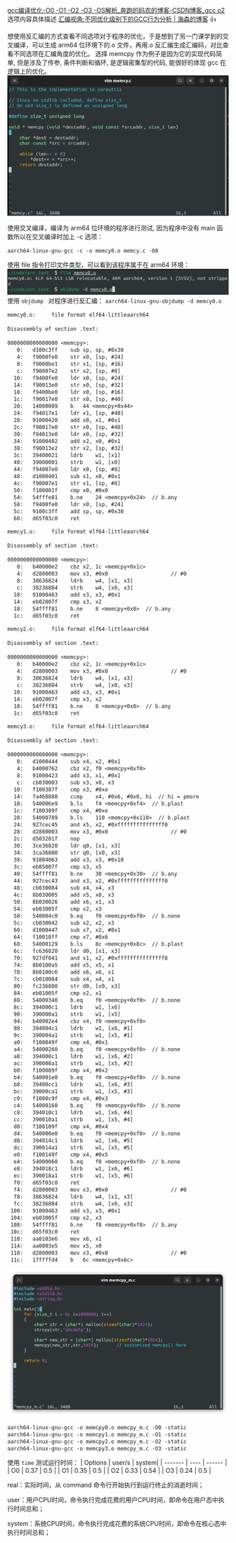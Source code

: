 [gcc编译优化-O0 -O1 -O2 -O3 -OS解析_奔跑的码农的博客-CSDN博客_gcc o2](https://blog.csdn.net/wuxing26jiayou/article/details/96132721) 选项内容具体描述
[汇编视角:不同优化级别下的GCC行为分析 | 海森的博客](https://hisenz.com/post/%E6%B1%87%E7%BC%96%E8%A7%86%E8%A7%92-%E4%B8%8D%E5%90%8C%E4%BC%98%E5%8C%96%E7%BA%A7%E5%88%AB%E4%B8%8B%E7%9A%84GCC%E8%A1%8C%E4%B8%BA%E5%88%86%E6%9E%90/) 👍

想使用反汇编的方式查看不同选项对于程序的优化，于是想到了另一门课学到的交叉编译，可以生成 arm64 位环境下的.o 文件，再用.o 反汇编生成汇编码，对比查看不同选项在汇编角度的优化。
选择 memcpy 作为例子是因为它的实现代码简单, 但是涉及了传参, 条件判断和循环, 是逻辑密集型的代码, 能很好的体现 gcc 在逻辑上的优化。
![500](https://raw.githubusercontent.com/acdefg/cdn/main/obsidian/202211171818644.png)

使用交叉编译，编译为 arm64 位环境的程序进行测试, 因为程序中没有 main 函数所以在交叉编译时加上 -c 选项：
```shell
aarch64-linux-gnu-gcc -c -o memcy0.o memcy.c -O0
```
使用 file 指令打印文件类型，可以看到该程序属于在 arm64 环境：
![](https://raw.githubusercontent.com/acdefg/cdn/main/obsidian/202211171841155.png)
使用 `objdump ` 对程序进行反汇编：
`aarch64-linux-gnu-objdump -d memcy0.o `

```shell
memcy0.o:     file format elf64-littleaarch64

Disassembly of section .text:

0000000000000000 <memcpy>:
   0:	d100c3ff 	sub	sp, sp, #0x30
   4:	f9000fe0 	str	x0, [sp, #24]
   8:	f9000be1 	str	x1, [sp, #16]
   c:	f90007e2 	str	x2, [sp, #8]
  10:	f9400fe0 	ldr	x0, [sp, #24]
  14:	f90013e0 	str	x0, [sp, #32]
  18:	f9400be0 	ldr	x0, [sp, #16]
  1c:	f90017e0 	str	x0, [sp, #40]
  20:	14000009 	b	44 <memcpy+0x44>
  24:	f94017e1 	ldr	x1, [sp, #40]
  28:	91000420 	add	x0, x1, #0x1
  2c:	f90017e0 	str	x0, [sp, #40]
  30:	f94013e0 	ldr	x0, [sp, #32]
  34:	91000402 	add	x2, x0, #0x1
  38:	f90013e2 	str	x2, [sp, #32]
  3c:	39400021 	ldrb	w1, [x1]
  40:	39000001 	strb	w1, [x0]
  44:	f94007e0 	ldr	x0, [sp, #8]
  48:	d1000401 	sub	x1, x0, #0x1
  4c:	f90007e1 	str	x1, [sp, #8]
  50:	f100001f 	cmp	x0, #0x0
  54:	54fffe81 	b.ne	24 <memcpy+0x24>  // b.any
  58:	f9400fe0 	ldr	x0, [sp, #24]
  5c:	9100c3ff 	add	sp, sp, #0x30
  60:	d65f03c0 	ret
```

```shell
memcy1.o:     file format elf64-littleaarch64

Disassembly of section .text:

0000000000000000 <memcpy>:
   0:	b40000e2 	cbz	x2, 1c <memcpy+0x1c>
   4:	d2800003 	mov	x3, #0x0                   	// #0
   8:	38636824 	ldrb	w4, [x1, x3]
   c:	38236804 	strb	w4, [x0, x3]
  10:	91000463 	add	x3, x3, #0x1
  14:	eb02007f 	cmp	x3, x2
  18:	54ffff81 	b.ne	8 <memcpy+0x8>  // b.any
  1c:	d65f03c0 	ret
```

```shell
memcy2.o:     file format elf64-littleaarch64

Disassembly of section .text:

0000000000000000 <memcpy>:
   0:	b40000e2 	cbz	x2, 1c <memcpy+0x1c>
   4:	d2800003 	mov	x3, #0x0                   	// #0
   8:	38636824 	ldrb	w4, [x1, x3]
   c:	38236804 	strb	w4, [x0, x3]
  10:	91000463 	add	x3, x3, #0x1
  14:	eb02007f 	cmp	x3, x2
  18:	54ffff81 	b.ne	8 <memcpy+0x8>  // b.any
  1c:	d65f03c0 	ret

```

```shell
memcy3.o:     file format elf64-littleaarch64

Disassembly of section .text:

0000000000000000 <memcpy>:
   0:	d1000444 	sub	x4, x2, #0x1
   4:	b4000762 	cbz	x2, f0 <memcpy+0xf0>
   8:	91000423 	add	x3, x1, #0x1
   c:	cb030003 	sub	x3, x0, x3
  10:	f100387f 	cmp	x3, #0xe
  14:	fa468880 	ccmp	x4, #0x6, #0x0, hi  // hi = pmore
  18:	540006e9 	b.ls	f4 <memcpy+0xf4>  // b.plast
  1c:	f100389f 	cmp	x4, #0xe
  20:	54000789 	b.ls	110 <memcpy+0x110>  // b.plast
  24:	927cec45 	and	x5, x2, #0xfffffffffffffff0
  28:	d2800003 	mov	x3, #0x0                   	// #0
  2c:	d503201f 	nop
  30:	3ce36820 	ldr	q0, [x1, x3]
  34:	3ca36800 	str	q0, [x0, x3]
  38:	91004063 	add	x3, x3, #0x10
  3c:	eb05007f 	cmp	x3, x5
  40:	54ffff81 	b.ne	30 <memcpy+0x30>  // b.any
  44:	927cec43 	and	x3, x2, #0xfffffffffffffff0
  48:	cb030084 	sub	x4, x4, x3
  4c:	8b030005 	add	x5, x0, x3
  50:	8b030026 	add	x6, x1, x3
  54:	eb03005f 	cmp	x2, x3
  58:	540004c0 	b.eq	f0 <memcpy+0xf0>  // b.none
  5c:	cb030042 	sub	x2, x2, x3
  60:	d1000447 	sub	x7, x2, #0x1
  64:	f10018ff 	cmp	x7, #0x6
  68:	54000129 	b.ls	8c <memcpy+0x8c>  // b.plast
  6c:	fc636820 	ldr	d0, [x1, x3]
  70:	927df041 	and	x1, x2, #0xfffffffffffffff8
  74:	8b0100a5 	add	x5, x5, x1
  78:	8b0100c6 	add	x6, x6, x1
  7c:	cb010084 	sub	x4, x4, x1
  80:	fc236800 	str	d0, [x0, x3]
  84:	eb01005f 	cmp	x2, x1
  88:	54000340 	b.eq	f0 <memcpy+0xf0>  // b.none
  8c:	394000c1 	ldrb	w1, [x6]
  90:	390000a1 	strb	w1, [x5]
  94:	b40002e4 	cbz	x4, f0 <memcpy+0xf0>
  98:	394004c1 	ldrb	w1, [x6, #1]
  9c:	390004a1 	strb	w1, [x5, #1]
  a0:	f100049f 	cmp	x4, #0x1
  a4:	54000260 	b.eq	f0 <memcpy+0xf0>  // b.none
  a8:	394008c1 	ldrb	w1, [x6, #2]
  ac:	390008a1 	strb	w1, [x5, #2]
  b0:	f100089f 	cmp	x4, #0x2
  b4:	540001e0 	b.eq	f0 <memcpy+0xf0>  // b.none
  b8:	39400cc1 	ldrb	w1, [x6, #3]
  bc:	39000ca1 	strb	w1, [x5, #3]
  c0:	f1000c9f 	cmp	x4, #0x3
  c4:	54000160 	b.eq	f0 <memcpy+0xf0>  // b.none
  c8:	394010c1 	ldrb	w1, [x6, #4]
  cc:	390010a1 	strb	w1, [x5, #4]
  d0:	f100109f 	cmp	x4, #0x4
  d4:	540000e0 	b.eq	f0 <memcpy+0xf0>  // b.none
  d8:	394014c1 	ldrb	w1, [x6, #5]
  dc:	390014a1 	strb	w1, [x5, #5]
  e0:	f100149f 	cmp	x4, #0x5
  e4:	54000060 	b.eq	f0 <memcpy+0xf0>  // b.none
  e8:	394018c1 	ldrb	w1, [x6, #6]
  ec:	390018a1 	strb	w1, [x5, #6]
  f0:	d65f03c0 	ret
  f4:	d2800003 	mov	x3, #0x0                   	// #0
  f8:	38636824 	ldrb	w4, [x1, x3]
  fc:	38236804 	strb	w4, [x0, x3]
 100:	91000463 	add	x3, x3, #0x1
 104:	eb03005f 	cmp	x2, x3
 108:	54ffff81 	b.ne	f8 <memcpy+0xf8>  // b.any
 10c:	d65f03c0 	ret
 110:	aa0103e6 	mov	x6, x1
 114:	aa0003e5 	mov	x5, x0
 118:	d2800003 	mov	x3, #0x0                   	// #0
 11c:	17ffffd4 	b	6c <memcpy+0x6c>
```

![](https://raw.githubusercontent.com/acdefg/cdn/main/obsidian/202211172105322.png)

```shell
aarch64-linux-gnu-gcc -o memcpy0.o memcpy_m.c -O0 -static
aarch64-linux-gnu-gcc -o memcpy1.o memcpy_m.c -O1 -static
aarch64-linux-gnu-gcc -o memcpy2.o memcpy_m.c -O2 -static
aarch64-linux-gnu-gcc -o memcpy3.o memcpy_m.c -O3 -static
```

使用 `time` 测试运行时间：
| Options | user/s | system|
| ------- | ---- | ------ |
| O0      |  0.37    |  0.5      |
| O1      |   0.35   |  0.5      |
| O2      |    0.33  |   0.54     |
| O3        |     0.24    |  0.5     |

real：实际时间，从 command 命令行开始执行到运行终止的消逝时间；

user：用户CPU时间，命令执行完成花费的用户CPU时间，即命令在用户态中执行时间总和；

system：系统CPU时间，命令执行完成花费的系统CPU时间，即命令在核心态中执行时间总和；



